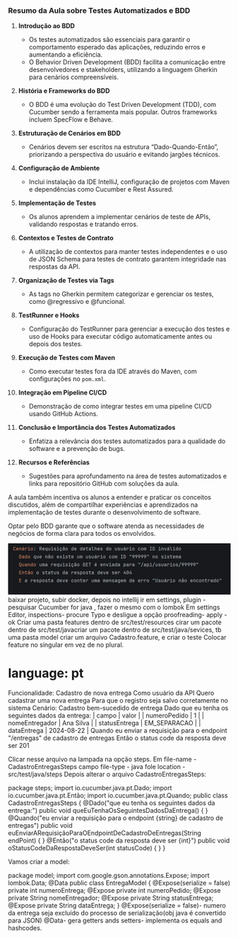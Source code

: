 

### Resumo da Aula sobre Testes Automatizados e BDD

1. **Introdução ao BDD**
   - Os testes automatizados são essenciais para garantir o comportamento esperado das aplicações, reduzindo erros e aumentando a eficiência.
   - O Behavior Driven Development (BDD) facilita a comunicação entre desenvolvedores e stakeholders, utilizando a linguagem Gherkin para cenários compreensíveis.

2. **História e Frameworks do BDD**
   - O BDD é uma evolução do Test Driven Development (TDD), com Cucumber sendo a ferramenta mais popular. Outros frameworks incluem SpecFlow e Behave.

3. **Estruturação de Cenários em BDD**
   - Cenários devem ser escritos na estrutura “Dado-Quando-Então”, priorizando a perspectiva do usuário e evitando jargões técnicos.

4. **Configuração de Ambiente**
   - Inclui instalação da IDE IntelliJ, configuração de projetos com Maven e dependências como Cucumber e Rest Assured.

5. **Implementação de Testes**
   - Os alunos aprendem a implementar cenários de teste de APIs, validando respostas e tratando erros.

6. **Contextos e Testes de Contrato**
   - A utilização de contextos para manter testes independentes e o uso de JSON Schema para testes de contrato garantem integridade nas respostas da API.

7. **Organização de Testes via Tags**
   - As tags no Gherkin permitem categorizar e gerenciar os testes, como @regressivo e @funcional.

8. **TestRunner e Hooks**
   - Configuração do TestRunner para gerenciar a execução dos testes e uso de Hooks para executar código automaticamente antes ou depois dos testes.

9. **Execução de Testes com Maven**
   - Como executar testes fora da IDE através do Maven, com configurações no `pom.xml`.

10. **Integração em Pipeline CI/CD**
    - Demonstração de como integrar testes em uma pipeline CI/CD usando GitHub Actions.

11. **Conclusão e Importância dos Testes Automatizados**
    - Enfatiza a relevância dos testes automatizados para a qualidade do software e a prevenção de bugs.

12. **Recursos e Referências**
    - Sugestões para aprofundamento na área de testes automatizados e links para repositório GitHub com soluções da aula.

A aula também incentiva os alunos a entender e praticar os conceitos discutidos, além de compartilhar experiências e aprendizados na implementação de testes durante o desenvolvimento de software.

Optar pelo BDD garante que o software atenda as necessidades de negócios de forma clara para todos os envolvidos.

![BDD](img/bdd.png)
baixar projeto, subir docker, depois no intellij ir em settings, plugin - pesquisar Cucumber for java , fazer o mesmo com o lombok
Em settings Editor, inspections- procure Typo e desligue a opção proofreading- apply -ok 
Criar uma pasta features dentro de src/test/resources
cirar um pacote dentro de src/test/javacriar um pacote dentro de src/test/java/sevices, tb uma pasta model
criar um arquivo Cadastro.feature, e criar o teste
Colocar feature no singular em vez de no plural.
# language: pt
Funcionalidade: Cadastro de nova entrega
  Como usuário da API
  Quero cadastrar uma nova entrega
  Para que o registro seja salvo corretamente no sistema
  Cenário: Cadastro bem-sucedido de entrega
    Dado que eu tenha os seguintes dados da entrega:
      | campo          | valor        |
      | numeroPedido   | 1            |
      | nomeEntregador | Ana Silva    |
      | statusEntrega  | EM_SEPARACAO |
      | dataEntrega    | 2024-08-22   |
    Quando eu enviar a requisição para o endpoint "/entregas" de cadastro de entregas
    Então o status code da resposta deve ser 201

Clicar nesse arquivo na lampada na opção steps. Em file-name - CadastroEntregasSteps
campo file-type - java
fole location - src/test/java/steps
Depois alterar o arquivo CadastroEntregasSteps:

package steps;
import io.cucumber.java.pt.Dado;
import io.cucumber.java.pt.Então;
import io.cucumber.java.pt.Quando;
public class CadastroEntregasSteps {
    @Dado("que eu tenha os seguintes dados da entrega:")
    public void queEuTenhaOsSeguintesDadosDaEntrega() {
    }
    @Quando("eu enviar a requisição para o endpoint {string} de cadastro de entregas")
    public void euEnviarARequisiçãoParaOEndpointDeCadastroDeEntregas(String endPoint) {
    }
    @Então("o status code da resposta deve ser {int}")
    public void oStatusCodeDaRespostaDeveSer(int statusCode) {
    }
}


Vamos criar a model:

package model;
import com.google.gson.annotations.Expose;
import lombok.Data;
@Data
public class EntregaModel {
    @Expose(serialize = false)
    private int numeroEntrega;
    @Expose
    private int numeroPedido;
    @Expose
    private String nomeEntregador;
    @Expose
    private String statusEntrega;
    @Expose
    private String dataEntrega;
}
@Expose(serialize = false)- numero da entrega seja excluído do processo de serialização(obj java é convertido para JSON)
@Data- gera getters ands setters- implementa os equals and hashcodes.

